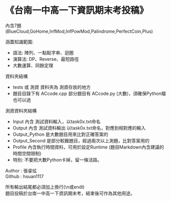# 《台南一中高一下資訊期末考投稿》
內含7題 (BlueCloud,GoHome,InfMod,InfPowMod,Palindrome,PerfectCoin,Plus)  
  
涵蓋知識範圍:  
  - 語法: 陣列、一點點字串、迴圈
  - 演算法: DP、Reverse、最短路徑
  - 大數運算、同餘定理  

資料夾結構
  - tests 或 測資 資料夾為 測資存放的地方
  - 題目目錄下有 ACcode.cpp 部分題目有 ACcode.py (大數)，須確保Python檔也可以過

測資資料夾結構
  - Input 內含 測試資料輸入，以task0x.txt命名
  - Output 內含 測試資料輸出 以task0x.txt命名，對應到相對應的輸入
  - Output_Python 是大數題目用來比對正確答案的
  - Output_Second 是部分較難題目，經過兩次以上測題，比對答案用的
  - Profile 內含執行時間資料，可用於設定Runtime (題目Markdown內含建議的時間空間限制)  
  - 特別: 不要把大數Python卡掉，留一條活路。

Author : 張睿玹  
Github : hsuan1117  

所有輸出結尾都必須加上換行(\n或endl)   
題目投稿於台南一中高一下資訊期末考，結束後可作為其他用途。  